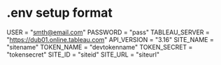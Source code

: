 # .env setup format

USER = "smth@email.com"
PASSWORD = "pass"
TABLEAU_SERVER = "https://dub01.online.tableau.com"
API_VERSION = "3.16"
SITE_NAME = "sitename"
TOKEN_NAME = "devtokenname"
TOKEN_SECRET = "tokensecret"
SITE_ID = "siteid"
SITE_URL = "siteurl"